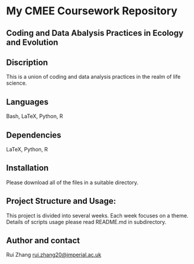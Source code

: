 # My CMEE Coursework Repository

## Coding and Data Abalysis Practices in Ecology and Evolution
## Discription
This is a union of coding and data analysis practices in the realm of life science.

## Languages
Bash, LaTeX, Python, R

## Dependencies
LaTeX, Python, R

## Installation
Please download all of the files in a suitable directory.

## Project Structure and Usage: 
This project is divided into several weeks. Each week focuses on a theme. Details of scripts usage please read README.md in subdirectory.

## Author and contact
Rui Zhang   rui.zhang20@imperial.ac.uk